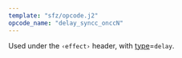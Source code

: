 ```yaml
---
template: "sfz/opcode.j2"
opcode_name: "delay_syncc_onccN"
---
```

Used under the `‹effect›` header, with [type]=`delay`.


[type]: type.md#delay
